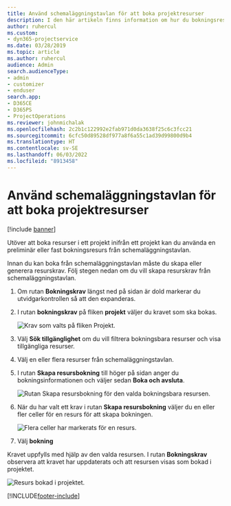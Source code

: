 ```yaml
---
title: Använd schemaläggningstavlan för att boka projektresurser
description: I den här artikeln finns information om hur du bokningsresurser.
author: ruhercul
ms.custom:
- dyn365-projectservice
ms.date: 03/28/2019
ms.topic: article
ms.author: ruhercul
audience: Admin
search.audienceType:
- admin
- customizer
- enduser
search.app:
- D365CE
- D365PS
- ProjectOperations
ms.reviewer: johnmichalak
ms.openlocfilehash: 2c2b1c122992e2fab971d0da3638f25c6c3fcc21
ms.sourcegitcommit: 6cfc50d89528df977a8f6a55c1ad39d99800d9b4
ms.translationtype: HT
ms.contentlocale: sv-SE
ms.lasthandoff: 06/03/2022
ms.locfileid: "8913458"
---
```

# <a name="use-the-schedule-board-to-book-project-resources"></a>Använd schemaläggningstavlan för att boka projektresurser

[!include [banner](../includes/psa-now-project-operations.md)]

Utöver att boka resurser i ett projekt inifrån ett projekt kan du använda en preliminär eller fast bokningsresurs från schemaläggningstavlan.

Innan du kan boka från schemaläggningstavlan måste du skapa eller generera resurskrav. Följ stegen nedan om du vill skapa resurskrav från schemaläggningstavlan.

1. Om rutan **Bokningskrav** längst ned på sidan är dold markerar du utvidgarkontrollen så att den expanderas.
2. I rutan **bokningskrav** på fliken **projekt** väljer du kravet som ska bokas.

    ![Krav som valts på fliken Projekt.](media/Resource-Management-image73.png)

3. Välj **Sök tillgänglighet** om du vill filtrera bokningsbara resurser och visa tillgängliga resurser. 
4. Välj en eller flera resurser från schemaläggningstavlan. 
5. I rutan **Skapa resursbokning** till höger på sidan anger du bokningsinformationen och väljer sedan **Boka och avsluta**.

    ![Rutan Skapa resursbokning för den valda bokningsbara resursen.](media/Resource-Management-image74.png)

6. När du har valt ett krav i rutan **Skapa resursbokning** väljer du en eller fler celler för en resurs för att skapa bokningen.

    ![Flera celler har markerats för en resurs.](media/Resource-Management-image75.png)

7. Välj **bokning**

Kravet uppfylls med hjälp av den valda resursen. I rutan **Bokningskrav** observera att kravet har uppdaterats och att resursen visas som bokad i projektet.

![Resurs bokad i projektet.](media/Resource-Management-image76.png)


[!INCLUDE[footer-include](../includes/footer-banner.md)]

